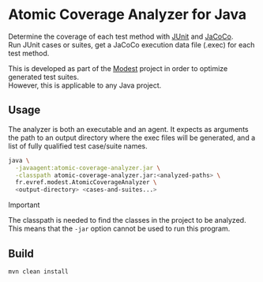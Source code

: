 # Atomic Coverage Analyzer for Java

Determine the coverage of each test method with [JUnit](https://junit.org/junit4/) and [JaCoCo](https://www.jacoco.org/).  
Run JUnit cases or suites, get a JaCoCo execution data file (.exec) for each test method.

This is developed as part of the [Modest](https://github.com/Evref-BL/Modest) project in order to optimize generated test suites.  
However, this is applicable to any Java project.

## Usage

The analyzer is both an executable and an agent.
It expects as arguments the path to an output directory where the exec files will be generated, and a list of fully qualified test case/suite names.

```sh
java \
  -javaagent:atomic-coverage-analyzer.jar \
  -classpath atomic-coverage-analyzer.jar:<analyzed-paths> \
  fr.evref.modest.AtomicCoverageAnalyzer \
  <output-directory> <cases-and-suites...>
```

> [!IMPORTANT]
> The classpath is needed to find the classes in the project to be analyzed.
> This means that the `-jar` option cannot be used to run this program.

## Build

```sh
mvn clean install
```
